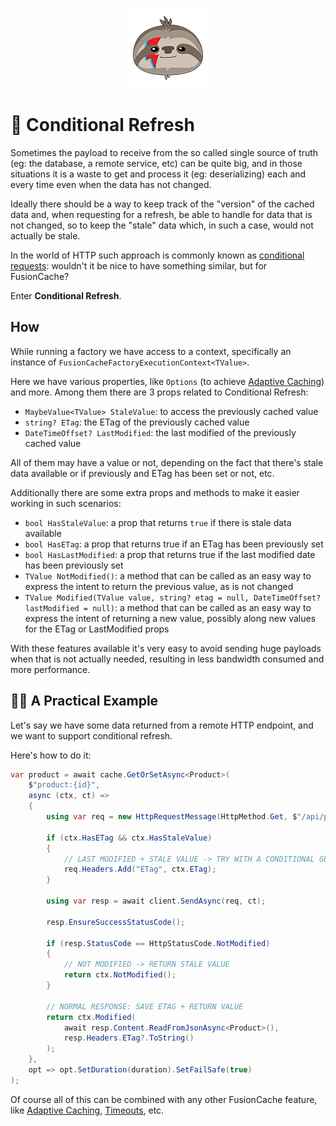 <div align="center">

![FusionCache logo](logo-128x128.png)

</div>

# 🔂 Conditional Refresh

Sometimes the payload to receive from the so called single source of truth (eg: the database, a remote service, etc) can be quite big, and in those situations it is a waste to get and process it (eg: deserializing) each and every time even when the data has not changed.

Ideally there should be a way to keep track of the "version" of the cached data and, when requesting for a refresh, be able to handle for data that is not changed, so to keep the "stale" data which, in such a case, would not actually be stale.

In the world of HTTP such approach is commonly known as [conditional requests](https://developer.mozilla.org/en-US/docs/Web/HTTP/Conditional_requests): wouldn't it be nice to have something similar, but for FusionCache?

Enter **Conditional Refresh**.

## How

While running a factory we have access to a context, specifically an instance of `FusionCacheFactoryExecutionContext<TValue>`.

Here we have various properties, like `Options` (to achieve [Adaptive Caching](AdaptiveCaching.md)) and more. Among them there are 3 props related to Conditional Refresh:
- `MaybeValue<TValue> StaleValue`: to access the previously cached value
- `string? ETag`: the ETag of the previously cached value
- `DateTimeOffset? LastModified`: the last modified of the previously cached value

All of them may have a value or not, depending on the fact that there's stale data available or if previously and ETag has been set or not, etc.

Additionally there are some extra props and methods to make it easier working in such scenarios:
- `bool HasStaleValue`: a prop that returns `true` if there is stale data available
- `bool HasETag`: a prop that returns true if an ETag has been previously set
- `bool HasLastModified`: a prop that returns true if the last modified date has been previously set
- `TValue NotModified()`: a method that can be called as an easy way to express the intent to return the previous value, as is not changed
- `TValue Modified(TValue value, string? etag = null, DateTimeOffset? lastModified = null)`: a method that can be called as an easy way to express the intent of returning a new value, possibly along new values for the ETag or LastModified props

With these features available it's very easy to avoid sending huge payloads when that is not actually needed, resulting in less bandwidth consumed and more performance.

## 👩‍💻 A Practical Example

Let's say we have some data returned from a remote HTTP endpoint, and we want to support conditional refresh.

Here's how to do it:

```csharp
var product = await cache.GetOrSetAsync<Product>(
	$"product:{id}",
	async (ctx, ct) =>
	{
		using var req = new HttpRequestMessage(HttpMethod.Get, $"/api/product/{id}");

		if (ctx.HasETag && ctx.HasStaleValue)
		{
			// LAST MODIFIED + STALE VALUE -> TRY WITH A CONDITIONAL GET
			req.Headers.Add("ETag", ctx.ETag);
		}

		using var resp = await client.SendAsync(req, ct);

		resp.EnsureSuccessStatusCode();

		if (resp.StatusCode == HttpStatusCode.NotModified)
		{
			// NOT MODIFIED -> RETURN STALE VALUE
			return ctx.NotModified();
		}

		// NORMAL RESPONSE: SAVE ETAG + RETURN VALUE
		return ctx.Modified(
			await resp.Content.ReadFromJsonAsync<Product>(),
			resp.Headers.ETag?.ToString()
		);
	},
	opt => opt.SetDuration(duration).SetFailSafe(true)
);
```

Of course all of this can be combined with any other FusionCache feature, like [Adaptive Caching](AdaptiveCaching.md), [Timeouts](Timeouts.md), etc.
